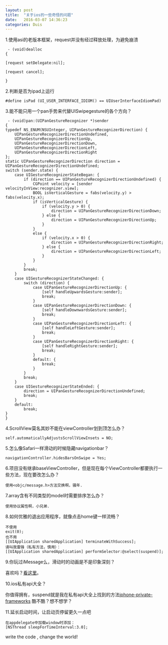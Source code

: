 ```yaml
---
layout: post
title:  "关于ios的一些奇怪的问题"
date:   2016-03-07 14:36:23
categories: Duis
---
```

1.使用asi的老版本框架，request并没有经过释放处理，为避免崩溃

	 - (void)dealloc  
	{

	[request setDelegate:nil];

	[request cancel];

	}


2.判断是否为ipad上运行

	#define isPad (UI_USER_INTERFACE_IDIOM() == UIUserInterfaceIdiomPad)


3.能不能只用一个pan手势来代替UISwipegesture的各个方向？

	 - (void)pan:(UIPanGestureRecognizer *)sender  
	{  
	typedef NS_ENUM(NSUInteger, UIPanGestureRecognizerDirection) {  
	    UIPanGestureRecognizerDirectionUndefined,  
	    UIPanGestureRecognizerDirectionUp,  
	    UIPanGestureRecognizerDirectionDown,  
	    UIPanGestureRecognizerDirectionLeft,  
	    UIPanGestureRecognizerDirectionRight  
	};  
	static UIPanGestureRecognizerDirection direction = UIPanGestureRecognizerDirectionUndefined;  
	switch (sender.state) {  
	    case UIGestureRecognizerStateBegan: {  
	        if (direction == UIPanGestureRecognizerDirectionUndefined) {  
	            CGPoint velocity = [sender velocityInView:recognizer.view];  
	            BOOL isVerticalGesture = fabs(velocity.y) > fabs(velocity.x);  
	            if (isVerticalGesture) {  
	                if (velocity.y > 0) {  
	                    direction = UIPanGestureRecognizerDirectionDown;  
	                } else {  
	                    direction = UIPanGestureRecognizerDirectionUp;  
	                }  
	            }  
	            else {  
	                if (velocity.x > 0) {  
	                    direction = UIPanGestureRecognizerDirectionRight;  
	                } else {  
	                    direction = UIPanGestureRecognizerDirectionLeft;  
	                }  
	            }  
	        }  
	        break;  
	    }  
	    case UIGestureRecognizerStateChanged: {  
	        switch (direction) {  
	            case UIPanGestureRecognizerDirectionUp: {  
	                [self handleUpwardsGesture:sender];  
	                break;  
	            }  
	            case UIPanGestureRecognizerDirectionDown: {  
	                [self handleDownwardsGesture:sender];  
	                break;  
	            }  
	            case UIPanGestureRecognizerDirectionLeft: {  
	                [self handleLeftGesture:sender];  
	                break;  
	            }  
	            case UIPanGestureRecognizerDirectionRight: {  
	                [self handleRightGesture:sender];  
	                break;  
	            }  
	            default: {  
	                break;  
	            }  
	        }  
	        break;  
	    }  
	    case UIGestureRecognizerStateEnded: {  
	        direction = UIPanGestureRecognizerDirectionUndefined;     
	        break;  
	    }  
	    default:  
	        break;  
	}  
	} 


4.ScrollView莫名其妙不能在viewController划到顶怎么办？

	self.automaticallyAdjustsScrollViewInsets = NO;


5.怎么像Safari一样滑动的时候隐藏navigationbar？  	

	navigationController.hidesBarsOnSwipe = Yes; 


6.项目没有继承baseViewController，但是现在每个ViewController都要执行一些方法，现在要改怎么办？

	使用<objc/message.h>方法交换啊，骚年.


7.array含有不同类型的model时需要排序怎么办？

	使用协议属性啊，小兄弟.


8.如何优雅的退出应用程序，就像点击home键一样流畅？

	不使用
	exit(0);
	也不用
	[[UIApplication sharedApplication] terminateWithSuccess];
	请叫我雷锋（私有方法，慎用）：
	[[UIApplication sharedApplication] performSelector:@select(suspend)];


9.你玩过iMessage么，滑动时的动画是不是印象深刻？

喜欢吗？[看这里](https://github.com/terryworona/messages-ios)。


10.ios私有api大全？

你值得拥有，suspend就是我在私有api大全上找到的方法[iphone-private-frameworks](https://github.com/kennytm/iphone-private-frameworks/tree/master) 酷不酷？想不想学？


11.延长启动时间，让启动页停留更久一点吧

	在appdelegate中加载window时添加：
	[NSThread sleepForTimeInterval:3.0];

write the code , change the world!